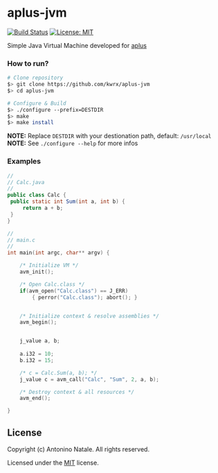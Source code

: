 # aplus-jvm
[![Build Status](https://travis-ci.com/kwrx/aplus-jvm.svg?branch=main)](https://travis-ci.com/kwrx/aplus-jvm)
[![License: MIT](https://img.shields.io/badge/License-MIT-blue.svg)](/LICENSE)

Simple Java Virtual Machine developed for [aplus](https://github.com/kwrx/aplus)

### How to run?
```sh
# Clone repository
$> git clone https://github.com/kwrx/aplus-jvm
$> cd aplus-jvm

# Configure & Build
$> ./configure --prefix=DESTDIR
$> make
$> make install
```

**NOTE:** Replace ```DESTDIR``` with your destionation path, default: ```/usr/local```
**NOTE:** See ```./configure --help``` for more infos


### Examples

```java
//
// Calc.java
//                         
public class Calc {                            
 public static int Sum(int a, int b) {         
     return a + b;                             
 }                                             
}                                             
```

```cpp
//
// main.c
//
int main(int argc, char** argv) {

    /* Initialize VM */
    avm_init();

    /* Open Calc.class */
    if(avm_open("Calc.class") == J_ERR)
        { perror("Calc.class"); abort(); }


    /* Initialize context & resolve assemblies */
    avm_begin();


    j_value a, b;
    
    a.i32 = 10;
    b.i32 = 15;

    /* c = Calc.Sum(a, b); */
    j_value c = avm_call("Calc", "Sum", 2, a, b);

    /* Destroy context & all resources */
    avm_end();

}
```


## License

Copyright (c) Antonino Natale. All rights reserved.

Licensed under the [MIT](/LICENSE) license.